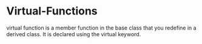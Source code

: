 # Virtual-Functions

virtual function is a member function in the base class that you redefine in a derived class.
It is declared using the virtual keyword.
